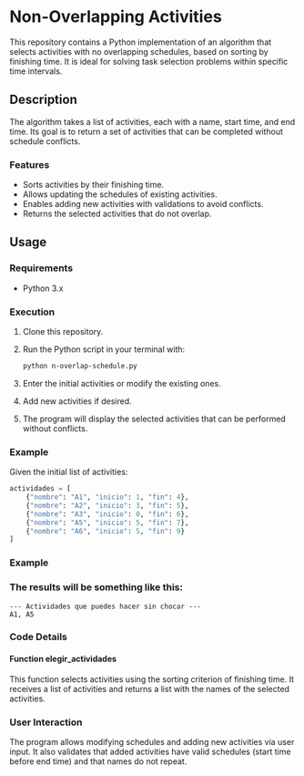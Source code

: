 # Non-Overlapping Activities

This repository contains a Python implementation of an algorithm that selects activities with no overlapping schedules, based on sorting by finishing time. It is ideal for solving task selection problems within specific time intervals.

## Description

The algorithm takes a list of activities, each with a name, start time, and end time. Its goal is to return a set of activities that can be completed without schedule conflicts.

### Features

- Sorts activities by their finishing time.
- Allows updating the schedules of existing activities.
- Enables adding new activities with validations to avoid conflicts.
- Returns the selected activities that do not overlap.

## Usage

### Requirements

- Python 3.x

### Execution

1. Clone this repository.
2. Run the Python script in your terminal with:

    ```bash
    python n-overlap-schedule.py
    ```
4. Enter the initial activities or modify the existing ones.
5. Add new activities if desired.
6. The program will display the selected activities that can be performed without conflicts.

### Example

Given the initial list of activities:
```python
actividades = [
    {"nombre": "A1", "inicio": 1, "fin": 4},
    {"nombre": "A2", "inicio": 3, "fin": 5},
    {"nombre": "A3", "inicio": 0, "fin": 6},
    {"nombre": "A5", "inicio": 5, "fin": 7},
    {"nombre": "A6", "inicio": 5, "fin": 9}
]

```
### Example
### The results will be something like this:

```
--- Actividades que puedes hacer sin chocar ---
A1, A5

```


### Code Details

#### Function elegir_actividades
This function selects activities using the sorting criterion of finishing time. It receives a list of activities and returns a list with the names of the selected activities.

### User Interaction

The program allows modifying schedules and adding new activities via user input. It also validates that added activities have valid schedules (start time before end time) and that names do not repeat.
